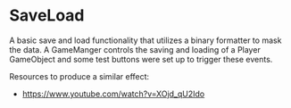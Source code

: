 # SaveLoad

A basic save and load functionality that utilizes a binary formatter to mask the data. A GameManger controls the saving and loading of a Player GameObject and some test buttons were set up to trigger these events.

Resources to produce a similar effect:
  - https://www.youtube.com/watch?v=XOjd_qU2Ido
